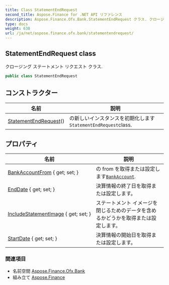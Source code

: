 ```yaml
---
title: Class StatementEndRequest
second_title: Aspose.Finance for .NET API リファレンス
description: Aspose.Finance.Ofx.Bank.StatementEndRequest クラス. クロージング ステートメント リクエスト クラス.
type: docs
weight: 630
url: /ja/net/aspose.finance.ofx.bank/statementendrequest/
---
```

## StatementEndRequest class

クロージング ステートメント リクエスト クラス.

```csharp
public class StatementEndRequest
```

## コンストラクター

| 名前 | 説明 |
| --- | --- |
| [StatementEndRequest](statementendrequest/)() | の新しいインスタンスを初期化します`StatementEndRequest`class. |

## プロパティ

| 名前 | 説明 |
| --- | --- |
| [BankAccountFrom](../../aspose.finance.ofx.bank/statementendrequest/bankaccountfrom/) { get; set; } | の from を取得または設定します[`BankAccount`](../../aspose.finance.ofx/bankaccount/). |
| [EndDate](../../aspose.finance.ofx.bank/statementendrequest/enddate/) { get; set; } | 決算情報の終了日を取得または設定します。 |
| [IncludeStatementImage](../../aspose.finance.ofx.bank/statementendrequest/includestatementimage/) { get; set; } | ステートメント イメージを閉じるためのデータを含めるかどうかを取得または設定します。 |
| [StartDate](../../aspose.finance.ofx.bank/statementendrequest/startdate/) { get; set; } | 決算情報の開始日を取得または設定します。 |

### 関連項目

* 名前空間 [Aspose.Finance.Ofx.Bank](../../aspose.finance.ofx.bank/)
* 組み立て [Aspose.Finance](../../)



